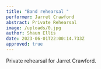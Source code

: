 ```yaml
---
title: "Band rehearsal "
performer: Jarret Crawford
abstract: Private Rehearsal
image: /uploads/0.jpg
author: Shaun Ellis
date: 2023-06-01T22:00:14.733Z
approved: true
---
```

Private rehearsal for Jarret Crawford.